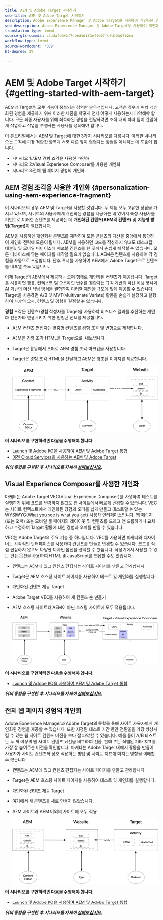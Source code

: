```yaml
---
title: AEM 및 Adobe Target 시작하기
seo-title: AEM 및 Adobe Target 시작하기
description: Adobe Experience Manager 및 Adobe Target을 사용하여 개인화된 경험을 제작 및 전달하는 방법을 소개하는 종합적인 자습서입니다. 이 자습서에서는 엔드 투 엔드 프로세스와 관련된 다양한 성향과 이들이 어떻게 서로 협업하는지도 살펴봅니다
seo-description: Adobe Experience Manager 및 Adobe Target을 사용하여 개인화된 경험을 제작 및 전달하는 방법을 소개하는 종합적인 자습서입니다. 이 자습서에서는 엔드 투 엔드 프로세스와 관련된 다양한 성향과 이들이 어떻게 서로 협업하는지도 살펴봅니다
translation-type: tm+mt
source-git-commit: c4ddafe392f74be8401f3ef6e07fc9d463d7620a
workflow-type: tm+mt
source-wordcount: '889'
ht-degree: 2%

---
```



# AEM 및 Adobe Target 시작하기 {#getting-started-with-aem-target}

AEM과 Target은 모두 기능이 중복되는 강력한 솔루션입니다. 고객은 경우에 따라 개인화된 경험을 제공하기 위해 이러한 제품을 어떻게 언제 어떻게 사용하는지 파악해야 합니다. 모든 최종 사용자를 위해 최적화된 경험을 전달하려면 조직 내의 여러 팀이 긴밀하게 작업하고 작업을 수행하는 사용자를 정의해야 합니다.

이 튜토리얼에서는 AEM 및 Target에 대한 3가지 시나리오를 다룹니다. 이러한 시나리오는 조직에 가장 적합한 항목과 서로 다른 팀이 협업하는 방법을 이해하는 데 도움이 됩니다.

* 시나리오 1:AEM 경험 조각을 사용한 개인화
* 시나리오 2:Visual Experience Composer를 사용한 개인화
* 시나리오 3:전체 웹 페이지 경험의 개인화

## AEM 경험 조각을 사용한 개인화 {#personalization-using-aem-experience-fragment}

이 시나리오의 경우 AEM 및 Target을 사용할 것입니다. 두 제품 모두 고유한 장점을 가지고 있으며, 사이트의 사용자에게 개인화된 경험을 제공하는 데 있어서 특정 사용자를 기반으로 이러한 컨텐츠를 제공하는 데 **개인화된 컨텐츠(AEM의 컨텐츠)** 및 **지능형 방법(Target)**&#x200B;이 필요합니다.

AEM을 사용하면 개인화된 콘텐츠를 제작하여 모든 콘텐츠와 자산을 중앙에서 통합하여 개인화 전략에 도움이 됩니다. AEM을 사용하면 코드를 작성하지 않고도 데스크탑, 태블릿 및 모바일 디바이스에 배포할 컨텐츠를 한 곳에서 손쉽게 제작할 수 있습니다. 모든 디바이스에 맞는 페이지를 제작할 필요가 없습니다. AEM은 컨텐츠를 사용하여 각 경험을 자동으로 조정합니다. 단추 푸시를 사용하여 AEM에서 Adobe Target으로 컨텐츠를 내보낼 수도 있습니다.

이제 Target의 AEM에서 제공하는 오퍼 형태로 개인화된 컨텐츠가 제공됩니다. Target을 사용하면 행동, 컨텍스트 및 오프라인 변수를 결합하는 규칙 기반의 머신 러닝 방식과 AI 기반의 머신 러닝 방식을 결합하여 이러한 제안을 규모에 맞게 제공할 수 있습니다.  Target을 사용하면 A/B 및 MVT(Multivariate Variate) 활동을 손쉽게 설정하고 실행하여 최상의 오퍼, 컨텐츠 및 경험을 결정할 수 있습니다.

**경험** 조각은 컨텐츠/경험 작성자를 Target을 사용하여 비즈니스 결과를 추진하는 개인화 전문가와 연결시키기 위한 엄청난 진보를 제공합니다.

* AEM 컨텐츠 편집자는 맞춤형 컨텐츠를 경험 조각 및 변형으로 제작합니다.
* AEM은 경험 조각 HTML을 Target으로 &#x200B; 내보냅니다.
* Target&#x200B;은 활동에서 오퍼로 AEM 경험 조각 마크업을 사용합니다.
* Target은 경험 조각 HTML을 전달하고 AEM은 참조된 이미지를 제공합니다.

   ![경험 조각 다이어그램을 사용한 개인화](assets/personalization-use-case-1/use-case-1-diagram.png)

**이 시나리오를 구현하려면 다음을 수행해야 합니다.**

* [Launch 및 Adobe I/O을 사용하여 AEM 및 Adobe Target 통합](./implementation.md#integrating-aem-target-options)
* [이전 Cloud Services을 사용하는 AEM 및 Adobe Target](./implementation.md#integrating-aem-target-options)

***위의 통합을 구현한 후 시나리오를 자세히  [살펴보십시오](./personalization-use-case-1.md).***

## Visual Experience Composer를 사용한 개인화

마케터는 Adobe Target VEC(Visual Experience Composer)를 사용하여 테스트를 실행하기 위해 코드를 변경하지 않고도 웹 사이트에서 빠르게 변경할 수 있습니다. VEC는 사이트 컨텍스트에서 개인화된 경험과 오퍼를 쉽게 만들고 테스트할 수 있는 WYSIWYG(What you see is what you get) 사용자 인터페이스입니다. 웹 페이지(또는 오퍼) 또는 모바일 웹 페이지의 레이아웃 및 컨텐츠를 드래그 앤 드롭하거나 교체하고 수정하여 Target 활동에 대한 경험과 오퍼를 만들 수 있습니다.

VEC는 Adobe Target의 주요 기능 중 하나입니다. VEC를 사용하면 마케터와 디자이너는 시각적인 인터페이스를 사용하여 컨텐츠를 만들고 변경할 수 있습니다. 코드를 직접 편집하지 않고도 다양한 디자인 옵션을 선택할 수 있습니다. 작성기에서 사용할 수 있는 편집 옵션을 사용하여 HTML 및 JavaScript를 편집할 수도 있습니다.

* 컨텐츠는 AEM에 있고 컨텐츠 편집자는 사이트 페이지를 만들고 관리합니다
* Target은 AEM 호스팅 사이트 페이지를 사용하여 테스트 및 개인화를 실행합니다.
* 개인화된 컨텐츠 제공 Target
* Adobe Target VEC를 사용하여 새 컨텐츠 순 만들기
* AEM 호스팅 사이트와 AEM이 아닌 호스팅 사이트에 모두 적용됩니다.

   ![Visual Experience Composer 다이어그램을 사용한 개인화](assets/personalization-use-case-3/use-case-diagram-3.png)

**이 시나리오를 구현하려면 다음을 수행해야 합니다.**

* [Launch 및 Adobe I/O을 사용하여 AEM 및 Adobe Target 통합](./implementation.md#integrating-aem-target-options)

***위의 통합을 구현한 후 시나리오를 자세히  [살펴보십시오.](./personalization-use-case-3.md)***

## 전체 웹 페이지 경험의 개인화

Adobe Experience Manager과 Adobe Target의 통합을 통해 사이트 사용자에게 개인화된 경험을 제공할 수 있습니다. 또한 지정된 테스트 기간 동안 전환율을 가장 향상시킬 수 있는 웹 사이트 컨텐츠 버전을 보다 잘 파악할 수 있습니다. 예를 들어 A/B 테스트는 두 개 이상의 웹 사이트 컨텐츠 버전을 비교하여 전환, 판매 또는 식별된 기타 지표를 가장 잘 높여주는 버전을 확인합니다. 마케터는 Adobe Target 내에서 활동을 만들어 사용자가 사이트 컨텐츠와 상호 작용하는 방법 및 사이트 지표에 미치는 영향을 이해할 수 있습니다.

* 컨텐츠는 AEM에 있고 컨텐츠 편집자는 사이트 페이지를 만들고 관리합니다
* Target은 AEM 호스팅 사이트 페이지를 사용하여 테스트 및 개인화를 실행합니다.
* 개인화된 컨텐츠 제공 Target
* 여기에서 새 콘텐츠를 새로 만들지 않았습니다.
* AEM 사이트와 AEM 이외의 사이트에 모두 적용

   ![다이어그램](assets/personalization-use-case-2/use-case-2-diagram.png)

**이 시나리오를 구현하려면 다음을 수행해야 합니다.**

* [Launch 및 Adobe I/O을 사용하여 AEM 및 Adobe Target 통합](./implementation.md#integrating-aem-target-options)

***위의 통합을 구현한 후 시나리오를 자세히  [살펴보십시오.](./personalization-use-case-2.md)***
